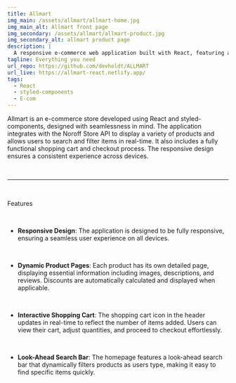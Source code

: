 ```yaml
---
title: Allmart
img_main: /assets/allmart/allmart-home.jpg
img_main_alt: Allmart front page
img_secondary: /assets/allmart/allmart-product.jpg
img_secondary_alt: allmart product page
description: |
  A responsive e-commerce web application built with React, featuring a seamless shopping experience from browsing products to checkout.
tagline: Everything you need
url_repo: https://github.com/devholdt/ALLMART
url_live: https://allmart-react.netlify.app/
tags:
  - React
  - styled-components
  - E-com
---
```


<p class="text-2xl">
    Allmart is an e-commerce store developed using React and styled-components, designed with seamlessness in mind. The application integrates with the Noroff Store API to display a variety of products and allows users to search and filter items in real-time. It also includes a fully functional shopping cart and checkout process. The responsive design ensures a consistent experience across devices.
</p>

&nbsp;

---

&nbsp;

<p class="text-lg font-bold">
  Features
</p>

&nbsp;

- **Responsive Design**: The application is designed to be fully responsive, ensuring a seamless user experience on all devices.

&nbsp;

- **Dynamic Product Pages**: Each product has its own detailed page, displaying essential information including images, descriptions, and reviews. Discounts are automatically calculated and displayed when applicable.

&nbsp;

- **Interactive Shopping Cart**: The shopping cart icon in the header updates in real-time to reflect the number of items added. Users can view their cart, adjust quantities, and proceed to checkout effortlessly.

&nbsp;

- **Look-Ahead Search Bar**: The homepage features a look-ahead search bar that dynamically filters products as users type, making it easy to find specific items quickly.
